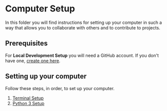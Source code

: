 # Computer Setup

In this folder you will find instructions for setting up your computer in such a
way that allows you to collaborate with others and to contribute to projects.


## Prerequisites

For **Local Development Setup** you will need a GitHub account. If you don't
have one, [create one here](https://github.com/join).


## Setting up your computer

Follow these steps, in order, to set up your computer.

1. [Terminal Setup](./terminal_app_setup.md)
2. [Python 3 Setup](./python3_setup.md)